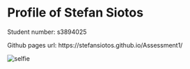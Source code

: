 <h1>Profile of Stefan Siotos</h1>
<p>Student number: s3894025 </p>
<p>Github pages url: https://stefansiotos.github.io/Assessment1/ </p>
<img src="https://github.com/STEFANSiotos/Assessment1/blob/master/jpeg" alt="selfie">




